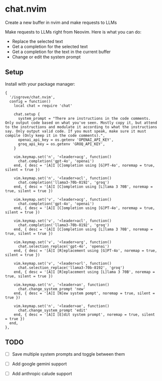 # chat.nvim
Create a new buffer in nvim and make requests to LLMs

Make requests to LLMs right from Neovim. Here is what you can do:
- Replace the selected text
- Get a completion for the selected text
- Get a completion for the text in the current buffer
- Change or edit the system prompt

## Setup
Install with your package manager:
```
{
  '/isgrove/chat.nvim',
  config = function()
    local chat = require 'chat'

    chat.setup {
      system_prompt = "There are instructions in the code comments. Only output code based on what you've seen. Mostly copy it, but attend to the instructions and modulate it according to what the instructions say. Only output valid code. If you must speak, make sure it must compile (Only keep it in the code comments).",
      openai_api_key = os.getenv 'OPENAI_API_KEY',
      groq_api_key = os.getenv 'GROQ_API_KEY',
    }

    vim.keymap.set('n', '<leader>acg', function()
      chat.completion('gpt-4o', 'openai')
    end, { desc = '[A]I [C]ompletion using [G]PT-4o', noremap = true, silent = true })

    vim.keymap.set('n', '<leader>acl', function()
      chat.completion('llama3-70b-8192', 'groq')
    end, { desc = '[A]I [C]ompletion using [L]lama 3 70B', noremap = true, silent = true })

    vim.keymap.set('v', '<leader>acg', function()
      chat.completion('gpt-4o', 'openai')
    end, { desc = '[A]I [C]ompletion using [G]PT-4o', noremap = true, silent = true })

    vim.keymap.set('v', '<leader>acl', function()
      chat.completion('llama3-70b-8192', 'groq')
    end, { desc = '[A]I [C]ompletion using [L]lama 3 70B', noremap = true, silent = true })

    vim.keymap.set('v', '<leader>arg', function()
      chat.selection_replace('gpt-4o', 'openai')
    end, { desc = '[A]I [R]eplacement using [G]PT-4o', noremap = true, silent = true })

    vim.keymap.set('v', '<leader>arl', function()
      chat.selection_replace('llama3-70b-8192', 'groq')
    end, { desc = '[A]I [R]eplacement using [L]lama 3 70B', noremap = true, silent = true })

    vim.keymap.set('n', '<leader>an', function()
      chat.change_system_prompt 'new'
    end, { desc = '[A]I [N]ew system pompt', noremap = true, silent = true })

    vim.keymap.set('n', '<leader>ae', function()
      chat.change_system_prompt 'edit'
    end, { desc = '[A]I [E]dit system prompt', noremap = true, silent = true })
  end,
},
```

## TODO
- [ ] Save multiple system prompts and toggle between them
- [ ] Add google gemini support
- [ ] Add anthropic calude support

